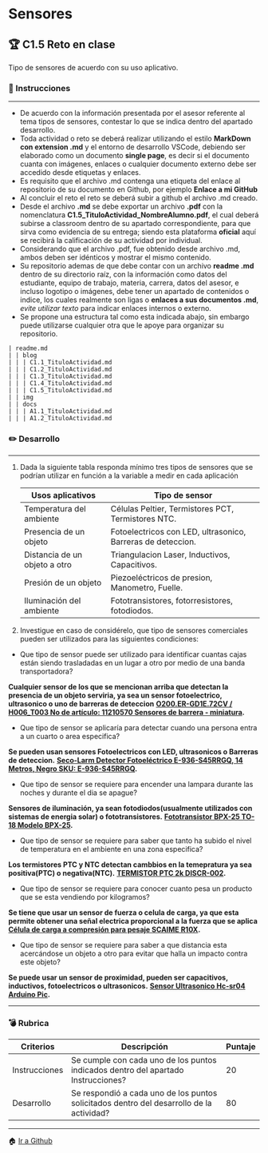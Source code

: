 # Sensores

## :trophy: C1.5 Reto en clase

Tipo de sensores de acuerdo con su uso aplicativo.

### :blue_book: Instrucciones
___

- De acuerdo con la información presentada por el asesor referente al tema tipos de sensores, contestar lo que se indica dentro del apartado desarrollo.
- Toda actividad o reto se deberá realizar utilizando el estilo **MarkDown con extension .md** y el entorno de desarrollo VSCode, debiendo ser elaborado como un documento **single page**, es decir si el documento cuanta con imágenes, enlaces o cualquier documento externo debe ser accedido desde etiquetas y enlaces.
- Es requisito que el archivo .md contenga una etiqueta del enlace al repositorio de su documento en Github, por ejemplo **Enlace a mi GitHub**
- Al concluir el reto el reto se deberá subir a github el archivo .md creado.
- Desde el archivo **.md** se debe exportar un archivo **.pdf** con la nomenclatura **C1.5_TituloActividad_NombreAlumno.pdf**, el cual deberá subirse a classroom dentro de su apartado correspondiente, para que sirva como evidencia de su entrega; siendo esta plataforma **oficial** aquí se recibirá la calificación de su actividad por individual.
- Considerando que el archivo .pdf, fue obtenido desde archivo .md, ambos deben ser idénticos y mostrar el mismo contenido.
- Su repositorio ademas de que debe contar con un archivo **readme .md** dentro de su directorio raíz, con la información como datos del estudiante, equipo de trabajo, materia, carrera, datos del asesor, e incluso logotipo o imágenes, debe tener un apartado de contenidos o indice, los cuales realmente son ligas o **enlaces a sus documentos .md**, *evite utilizar texto* para indicar enlaces internos o externo.
- Se propone una estructura tal como esta indicada abajo, sin embargo puede utilizarse cualquier otra que le apoye para organizar su repositorio. 
``` 
| readme.md
| | blog
| | | C1.1_TituloActividad.md
| | | C1.2_TituloActividad.md
| | | C1.3_TituloActividad.md
| | | C1.4_TituloActividad.md
| | | C1.5_TituloActividad.md
| | img
| | docs
| | | A1.1_TituloActividad.md
| | | A1.2_TituloActividad.md
```

### :pencil2: Desarrollo
___

1. Dada la siguiente tabla responda mínimo tres tipos de sensores que se podrían utilizar en función a la variable a medir en cada aplicación

    Usos aplicativos | Tipo de sensor |
    ---------|----------|
    Temperatura del ambiente | Células Peltier, Termistores PCT, Termistores NTC.|
    Presencia de un objeto | Fotoelectricos con LED, ultrasonico, Barreras de deteccion. |
    Distancia de un objeto a otro | Triangulacion Laser, Inductivos, Capacitivos.|
    Presión de un objeto | Piezoeléctricos de presion, Manometro, Fuelle.|
    Iluminación del ambiente | Fototransistores, fotorresistores, fotodiodos.|
2. Investigue en caso de considérelo, que tipo de sensores comerciales pueden ser utilizados para las siguientes condiciones:

  - Que tipo de sensor puede ser utilizado para identificar cuantas cajas están siendo trasladadas en un lugar a otro por medio de una banda transportadora?

**Cualquier sensor de los que se mencionan arriba que detectan la presencia de un objeto serviria, ya sea un sensor fotoelectrico, ultrasonico o uno de barreras de deteccion**
**[O200.ER-GD1E.72CV / H006_T003 No de artículo: 11210570 Sensores de barrera - miniatura](https://www.baumer.com/ch/en/product-overview/object-detection/photoelectric-sensors/miniature/o200/shiny-and-deep-black-objects/o200-er-gd1e-72cv-h006-t003/p/39347).**

  - Que tipo de sensor se aplicaría para detectar cuando una persona entra a un cuarto o area especifica?

**Se pueden usan sensores Fotoelectricos con LED, ultrasonicos o Barreras de deteccion.**
**[Seco-Larm Detector Fotoeléctrico E-936-S45RRGQ, 14 Metros, Negro SKU: E-936-S45RRGQ](https://www.cyberpuerta.mx/Seguridad-Vigilancia/Componentes-de-Sistema-de-Alarma/Detectores-Sensores/Detectores-Fotoelectricos/Seco-Larm-Detector-Fotoelectrico-E-936-S45RRGQ-14-Metros-Negro.html?gclid=CjwKCAjwgOGCBhAlEiwA7FUXkkoQI6qH2eTi5vIljjqtJWqVPsSO5qPKKpfK_ZJlKbSxawYJiORsHRoCvnkQAvD_BwE#user-form=login).**

  - Que tipo de sensor se requiere para  encender una lampara durante las noches y durante el dia se apague?

**Sensores de iluminación, ya sean fotodiodos(usualmente utilizados con sistemas de energia solar) o fototransistores.**
**[Fototransistor BPX-25 TO-18 Modelo BPX-25](https://www.compic.es/fototransistores/659-fototransistor-bpx-25-to-18.html).**
  
  - Que tipo de sensor se requiere para saber que tanto ha subido el nivel de temperatura en el ambiente en una zona especifica?

**Los termistores PTC y NTC detectan cambbios en la temepratura ya sea positiva(PTC) o negativa(NTC).**
**[TERMISTOR PTC 2k DISCR-002](https://zamux.co/es/sensores/891-termistor-ptc2K.html).**

  - Que tipo de sensor se requiere para conocer cuanto pesa un producto que se esta vendiendo por kilogramos?

**Se tiene que usar un sensor de fuerza o celula de carga, ya que esta permite obtener una señal electrica proporcional a la fuerza que se aplica**
**[Célula de carga a compresión para pesaje SCAIME R10X](https://sensores-de-medida.es/catalogo/celula-de-carga-a-compresion-para-pesaje-scaime-r10x/).**

  - Que tipo de sensor se requiere para saber a que distancia esta acercándose un objeto a otro para evitar que halla un impacto contra este objeto?

**Se puede usar un sensor de proximidad, pueden ser capacitivos, inductivos, fotoelectricos o ultrasonicos.**
**[Sensor Ultrasonico Hc-sr04 Arduino Pic](https://articulo.mercadolibre.com.mx/MLM-739551925-sensor-ultrasonico-hc-sr04-arduino-pic-_JM?matt_tool=48904454&matt_word=&matt_source=google&matt_campaign_id=11714912137&matt_ad_group_id=113017550359&matt_match_type=&matt_network=g&matt_device=c&matt_creative=482511924687&matt_keyword=&matt_ad_position=&matt_ad_type=pla&matt_merchant_id=243797183&matt_product_id=MLM739551925&matt_product_partition_id=1380497228552&matt_target_id=pla-1380497228552&gclid=CjwKCAjwgOGCBhAlEiwA7FUXkn09F9AI-7FvL4Uss7DX5f4lX7sYUBhyPGipfNhm7IVu18wzZCN1MhoCvY8QAvD_BwE).**

___

### :bomb: Rubrica 

| Criterios     | Descripción                                                                                  | Puntaje |
| ------------- | -------------------------------------------------------------------------------------------- | ------- |
| Instrucciones | Se cumple con cada uno de los puntos indicados dentro del apartado Instrucciones?            | 20 |
| Desarrollo    | Se respondió a cada uno de los puntos solicitados dentro del desarrollo de la actividad?     | 80      |

___

:house: [Ir a Github](https://github.com/olivervillalobos/SProgramables)

